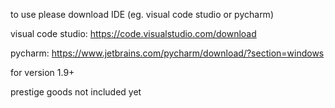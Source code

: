 to use please download IDE (eg. visual code studio or pycharm)

visual code studio: https://code.visualstudio.com/download

pycharm: https://www.jetbrains.com/pycharm/download/?section=windows

for version 1.9+

prestige goods not included yet
